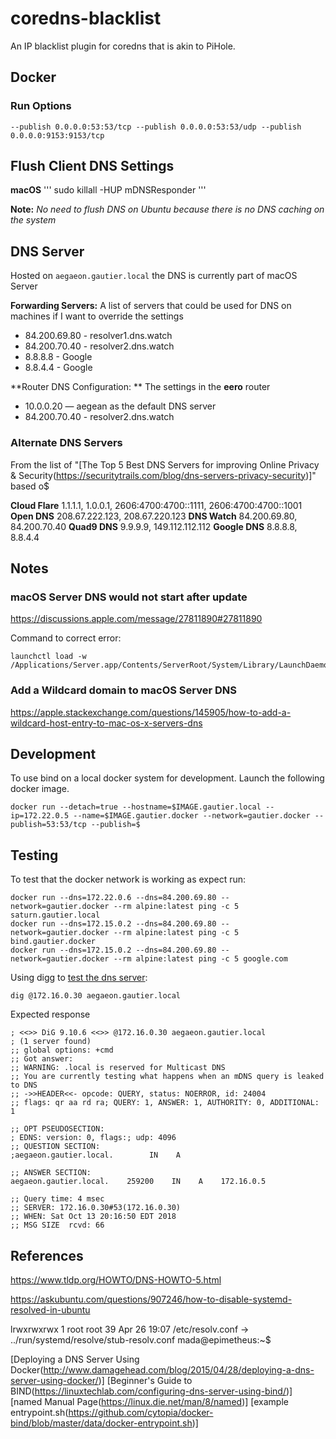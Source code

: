 # coredns-blacklist
An IP blacklist plugin for coredns that is akin to PiHole.


## Docker

### Run Options

```
--publish 0.0.0.0:53:53/tcp --publish 0.0.0.0:53:53/udp --publish 0.0.0.0:9153:9153/tcp
```

## Flush Client DNS Settings

**macOS**
'''
sudo killall -HUP mDNSResponder
'''

**Note:** *No need to flush DNS on Ubuntu because there is no DNS caching on the system*

## DNS Server

Hosted on ```aegaeon.gautier.local``` the DNS is currently part of macOS Server

**Forwarding Servers:** A list of servers that could be used for DNS on machines if I want to override the settings
- 84.200.69.80 - resolver1.dns.watch
- 84.200.70.40 - resolver2.dns.watch
- 8.8.8.8 - Google
- 8.8.4.4 - Google

**Router DNS Configuration: ** The settings in the **eero** router
- 10.0.0.20 — aegean as the default DNS server
- 84.200.70.40 - resolver2.dns.watch

### Alternate DNS Servers

From the list of "[The Top 5 Best DNS Servers for improving Online Privacy & Security(https://securitytrails.com/blog/dns-servers-privacy-security)]" based o$

**Cloud Flare**
1.1.1.1, 1.0.0.1, 2606:4700:4700::1111, 2606:4700:4700::1001
**Open DNS**
208.67.222.123, 208.67.220.123
**DNS Watch**
84.200.69.80, 84.200.70.40
 **Quad9 DNS**
 9.9.9.9, 149.112.112.112
 **Google DNS**
 8.8.8.8, 8.8.4.4

## Notes

### macOS Server DNS would not start after update

https://discussions.apple.com/message/27811890#27811890

Command to correct error:
```
launchctl load -w /Applications/Server.app/Contents/ServerRoot/System/Library/LaunchDaemons/org.isc.named.plist
```

### Add a Wildcard domain to macOS Server DNS

https://apple.stackexchange.com/questions/145905/how-to-add-a-wildcard-host-entry-to-mac-os-x-servers-dns

## Development

To use bind on a local docker system for development. Launch the following docker image.

```
docker run --detach=true --hostname=$IMAGE.gautier.local --ip=172.22.0.5 --name=$IMAGE.gautier.docker --network=gautier.docker --publish=53:53/tcp --publish=$
```

## Testing

To test that the docker network is working as expect run:

```
docker run --dns=172.22.0.6 --dns=84.200.69.80 --network=gautier.docker --rm alpine:latest ping -c 5 saturn.gautier.local
docker run --dns=172.15.0.2 --dns=84.200.69.80 --network=gautier.docker --rm alpine:latest ping -c 5 bind.gautier.docker
docker run --dns=172.15.0.2 --dns=84.200.69.80 --network=gautier.docker --rm alpine:latest ping -c 5 google.com
```
Using digg to [test the dns server](https://www.a2hosting.com/kb/getting-started-guide/internet-and-networking/troubleshooting-dns-with-dig-and-nslookup):

```
dig @172.16.0.30 aegaeon.gautier.local
```
Expected response

```
; <<>> DiG 9.10.6 <<>> @172.16.0.30 aegaeon.gautier.local
; (1 server found)
;; global options: +cmd
;; Got answer:
;; WARNING: .local is reserved for Multicast DNS
;; You are currently testing what happens when an mDNS query is leaked to DNS
;; ->>HEADER<<- opcode: QUERY, status: NOERROR, id: 24004
;; flags: qr aa rd ra; QUERY: 1, ANSWER: 1, AUTHORITY: 0, ADDITIONAL: 1

;; OPT PSEUDOSECTION:
; EDNS: version: 0, flags:; udp: 4096
;; QUESTION SECTION:
;aegaeon.gautier.local.        IN    A

;; ANSWER SECTION:
aegaeon.gautier.local.    259200    IN    A    172.16.0.5

;; Query time: 4 msec
;; SERVER: 172.16.0.30#53(172.16.0.30)
;; WHEN: Sat Oct 13 20:16:50 EDT 2018
;; MSG SIZE  rcvd: 66
```

## References

https://www.tldp.org/HOWTO/DNS-HOWTO-5.html

https://askubuntu.com/questions/907246/how-to-disable-systemd-resolved-in-ubuntu


lrwxrwxrwx 1 root root 39 Apr 26 19:07 /etc/resolv.conf -> ../run/systemd/resolve/stub-resolv.conf
mada@epimetheus:~$

[Deploying a DNS Server Using Docker(http://www.damagehead.com/blog/2015/04/28/deploying-a-dns-server-using-docker/)]
[Beginner's Guide to BIND(https://linuxtechlab.com/configuring-dns-server-using-bind/)]
[named Manual Page(https://linux.die.net/man/8/named)]
[example entrypoint.sh(https://github.com/cytopia/docker-bind/blob/master/data/docker-entrypoint.sh)]

